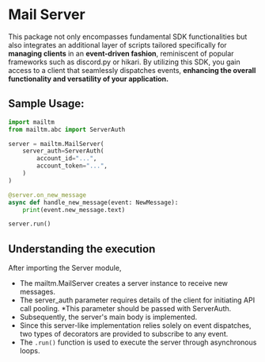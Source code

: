 # Mail Server

This package not only encompasses fundamental SDK functionalities but also integrates an additional layer of scripts tailored specifically for **managing clients** in an **event-driven fashion**, reminiscent of popular frameworks such as discord.py or hikari. By utilizing this SDK, you gain access to a client that seamlessly dispatches events, **enhancing the overall functionality and versatility of your application.**

## Sample Usage:

```python
import mailtm
from mailtm.abc import ServerAuth

server = mailtm.MailServer(
    server_auth=ServerAuth(
        account_id="...",
        account_token="...",
    )
)

@server.on_new_message
async def handle_new_message(event: NewMessage):
    print(event.new_message.text)

server.run()
```
## Understanding the execution

After importing the Server module,

- The mailtm.MailServer creates a server instance to receive new messages.
- The server_auth parameter requires details of the client for initiating API call pooling. *This parameter should be passed with ServerAuth.
- Subsequently, the server's main body is implemented.
- Since this server-like implementation relies solely on event dispatches, two types of decorators are provided to subscribe to any event.
- The `.run()` function is used to execute the server through asynchronous loops.